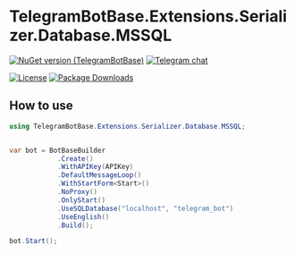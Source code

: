 # TelegramBotBase.Extensions.Serializer.Database.MSSQL

[![NuGet version (TelegramBotBase)](https://img.shields.io/nuget/v/TelegramBotBase.Extensions.Serializer.Database.MSSQL.svg?style=flat-square)](https://www.nuget.org/packages/TelegramBotBase.Extensions.Serializer.Database.MSSQL/)
[![Telegram chat](https://img.shields.io/badge/Support_Chat-Telegram-blue.svg?style=flat-square)](https://www.t.me/tgbotbase)


[![License](https://img.shields.io/github/license/MajMcCloud/telegrambotframework.svg?style=flat-square&maxAge=2592000&label=License)](https://raw.githubusercontent.com/MajMcCloud/TelegramBotFramework/master/LICENCE.md)
[![Package Downloads](https://img.shields.io/nuget/dt/TelegramBotBase.Extensions.Serializer.Database.MSSQL.svg?style=flat-square&label=Package%20Downloads)](https://www.nuget.org/packages/TelegramBotBase.Extensions.Serializer.Database.MSSQL)

## How to use

```csharp
using TelegramBotBase.Extensions.Serializer.Database.MSSQL;


var bot = BotBaseBuilder
            .Create()
            .WithAPIKey(APIKey)
            .DefaultMessageLoop()
            .WithStartForm<Start>()
            .NoProxy()
            .OnlyStart()
            .UseSQLDatabase("localhost", "telegram_bot")
            .UseEnglish()
            .Build();

bot.Start();
```
